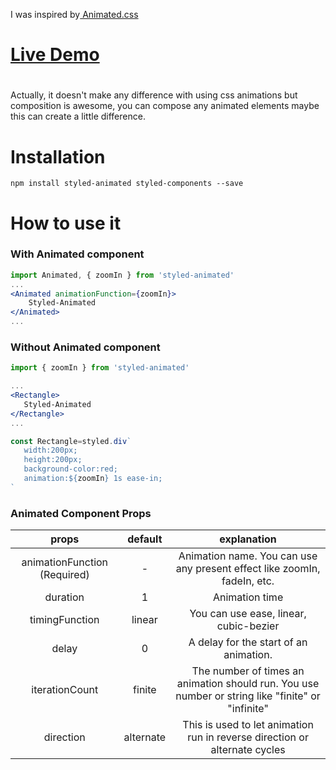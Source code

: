 I
was inspired by[ Animated.css](https://ysfzrn.github.io/styled-animated/)

#
# [Live Demo](https://ysfzrn.github.io/styled-animated/)
#
Actually, it doesn't make any difference with using css animations but composition is awesome, you can compose any animated elements maybe this can create a little difference.

#
# Installation

```
npm install styled-animated styled-components --save
```

# How to use it

### With Animated component

```jsx
import Animated, { zoomIn } from 'styled-animated'
...
<Animated animationFunction={zoomIn}>
    Styled-Animated
</Animated>
...
```

### Without Animated component

```jsx
import { zoomIn } from 'styled-animated'

...
<Rectangle>
   Styled-Animated
</Rectangle>
...

const Rectangle=styled.div`
   width:200px;
   height:200px;
   background-color:red;
   animation:${zoomIn} 1s ease-in;
`
```

###

### Animated Component Props

| props | default | explanation |
| :---: | :---: | :---: |
| animationFunction \(Required\) | - | Animation name. You can use any present effect like zoomIn, fadeIn, etc. |
| duration | 1 | Animation time |
| timingFunction | linear | You can use ease, linear, cubic-bezier |
| delay | 0 | A delay for the start of an animation. |
| iterationCount | finite | The number of times an animation should run. You use number or string like "finite" or "infinite" |
| direction | alternate | This is used to let animation run in reverse direction or alternate cycles |


